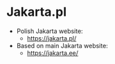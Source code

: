 # Jakarta.pl

* Polish Jakarta website:
  * https://jakarta.pl/
* Based on main Jakarta website:
  * https://jakarta.ee/